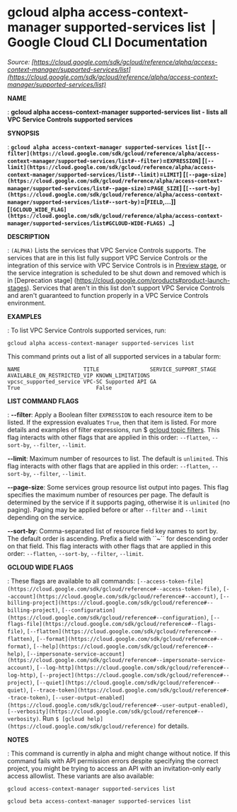 # gcloud alpha access-context-manager supported-services list  |  Google Cloud CLI Documentation

*Source: [https://cloud.google.com/sdk/gcloud/reference/alpha/access-context-manager/supported-services/list](https://cloud.google.com/sdk/gcloud/reference/alpha/access-context-manager/supported-services/list)*

**NAME**

: **gcloud alpha access-context-manager supported-services list - lists all VPC Service Controls supported services**

**SYNOPSIS**

: **`gcloud alpha access-context-manager supported-services list` [`[--filter](https://cloud.google.com/sdk/gcloud/reference/alpha/access-context-manager/supported-services/list#--filter)`=`EXPRESSION`] [`[--limit](https://cloud.google.com/sdk/gcloud/reference/alpha/access-context-manager/supported-services/list#--limit)`=`LIMIT`] [`[--page-size](https://cloud.google.com/sdk/gcloud/reference/alpha/access-context-manager/supported-services/list#--page-size)`=`PAGE_SIZE`] [`[--sort-by](https://cloud.google.com/sdk/gcloud/reference/alpha/access-context-manager/supported-services/list#--sort-by)`=[`FIELD`,…]] [`[GCLOUD_WIDE_FLAG](https://cloud.google.com/sdk/gcloud/reference/alpha/access-context-manager/supported-services/list#GCLOUD-WIDE-FLAGS) …`]**

**DESCRIPTION**

: `(ALPHA)` Lists the services that VPC Service Controls supports. The
services that are in this list fully support VPC Service Controls or the
integration of this service with VPC Service Controls is in [Preview
stage](https://cloud.google.com/products#product-launch-stages), or the service integration is scheduled to be shut down and removed
which is in [Deprecation stage]
(https://cloud.google.com/products#product-launch-stages). Services that aren't
in this list don't support VPC Service Controls and aren't guaranteed to
function properly in a VPC Service Controls environment.

**EXAMPLES**

: To list VPC Service Controls supported services, run:

```
gcloud alpha access-context-manager supported-services list
```

This command prints out a list of all supported services in a tabular form:

```
NAME                    TITLE                SERVICE_SUPPORT_STAGE  AVAILABLE_ON_RESTRICTED_VIP KNOWN_LIMITATIONS
vpcsc_supported_service VPC-SC Supported API GA                     True                        False
```

**LIST COMMAND FLAGS**

: **--filter**:
Apply a Boolean filter `EXPRESSION` to each resource item
to be listed. If the expression evaluates `True`, then that item is
listed. For more details and examples of filter expressions, run $ [gcloud topic filters](https://cloud.google.com/sdk/gcloud/reference/topic/filters). This flag
interacts with other flags that are applied in this order:
`--flatten`, `--sort-by`, `--filter`,
`--limit`.

**--limit**:
Maximum number of resources to list. The default is `unlimited`. This
flag interacts with other flags that are applied in this order:
`--flatten`, `--sort-by`, `--filter`,
`--limit`.

**--page-size**:
Some services group resource list output into pages. This flag specifies the
maximum number of resources per page. The default is determined by the service
if it supports paging, otherwise it is `unlimited` (no paging).
Paging may be applied before or after `--filter` and
`--limit` depending on the service.

**--sort-by**:
Comma-separated list of resource field key names to sort by. The default order
is ascending. Prefix a field with ``~´´ for descending order on that
field. This flag interacts with other flags that are applied in this order:
`--flatten`, `--sort-by`, `--filter`,
`--limit`.

**GCLOUD WIDE FLAGS**

: These flags are available to all commands: `[--access-token-file](https://cloud.google.com/sdk/gcloud/reference#--access-token-file)`,
`[--account](https://cloud.google.com/sdk/gcloud/reference#--account)`, `[--billing-project](https://cloud.google.com/sdk/gcloud/reference#--billing-project)`,
`[--configuration](https://cloud.google.com/sdk/gcloud/reference#--configuration)`,
`[--flags-file](https://cloud.google.com/sdk/gcloud/reference#--flags-file)`,
`[--flatten](https://cloud.google.com/sdk/gcloud/reference#--flatten)`, `[--format](https://cloud.google.com/sdk/gcloud/reference#--format)`, `[--help](https://cloud.google.com/sdk/gcloud/reference#--help)`, `[--impersonate-service-account](https://cloud.google.com/sdk/gcloud/reference#--impersonate-service-account)`,
`[--log-http](https://cloud.google.com/sdk/gcloud/reference#--log-http)`,
`[--project](https://cloud.google.com/sdk/gcloud/reference#--project)`, `[--quiet](https://cloud.google.com/sdk/gcloud/reference#--quiet)`, `[--trace-token](https://cloud.google.com/sdk/gcloud/reference#--trace-token)`, `[--user-output-enabled](https://cloud.google.com/sdk/gcloud/reference#--user-output-enabled)`,
`[--verbosity](https://cloud.google.com/sdk/gcloud/reference#--verbosity)`.
Run `$ [gcloud help](https://cloud.google.com/sdk/gcloud/reference)` for details.

**NOTES**

: This command is currently in alpha and might change without notice. If this
command fails with API permission errors despite specifying the correct project,
you might be trying to access an API with an invitation-only early access
allowlist. These variants are also available:

```
gcloud access-context-manager supported-services list
```

```
gcloud beta access-context-manager supported-services list
```
